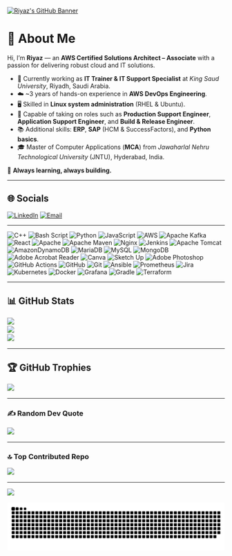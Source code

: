 <!-- Dynamic Header Banner -->
[![Riyaz's GitHub Banner](https://capsule-render.vercel.app/api?type=waving&color=0:FF9900,100:FF5733&height=200&section=header&text=Riyaz%20Basha%20|%20AWS%20Solutions%20Architect&fontSize=35&fontColor=ffffff&animation=fadeIn&fontAlignY=35)](https://github.com/rbasha786)

# 👋 About Me  

Hi, I’m **Riyaz** — an **AWS Certified Solutions Architect – Associate** with a passion for delivering robust cloud and IT solutions.  

- 💼 Currently working as **IT Trainer & IT Support Specialist** at *King Saud University*, Riyadh, Saudi Arabia.  
- ☁️ ~3 years of hands-on experience in **AWS DevOps Engineering**.  
- 🖥️ Skilled in **Linux system administration** (RHEL & Ubuntu).  
- 🔧 Capable of taking on roles such as **Production Support Engineer**, **Application Support Engineer**, and **Build & Release Engineer**.  
- 📚 Additional skills: **ERP**, **SAP** (HCM & SuccessFactors), and **Python basics**.  
- 🎓 Master of Computer Applications (**MCA**) from *Jawaharlal Nehru Technological University* (JNTU), Hyderabad, India.  

🌱 **Always learning, always building.**  

---

## 🌐 Socials  
[![LinkedIn](https://img.shields.io/badge/LinkedIn-%230077B5.svg?logo=linkedin&logoColor=white)](https://linkedin.com/in/riyazmbasha)  [![Email](https://img.shields.io/badge/Email-D14836?logo=gmail&logoColor=white)](mailto:riyazm.basha37@gmail.com)  

---

![C++](https://img.shields.io/badge/c++-%2300599C.svg?style=for-the-badge&logo=c%2B%2B&logoColor=white) ![Bash Script](https://img.shields.io/badge/bash_script-%23121011.svg?style=for-the-badge&logo=gnu-bash&logoColor=white) ![Python](https://img.shields.io/badge/python-3670A0?style=for-the-badge&logo=python&logoColor=ffdd54) ![JavaScript](https://img.shields.io/badge/javascript-%23323330.svg?style=for-the-badge&logo=javascript&logoColor=%23F7DF1E) ![AWS](https://img.shields.io/badge/AWS-%23FF9900.svg?style=for-the-badge&logo=amazon-aws&logoColor=white) ![Apache Kafka](https://img.shields.io/badge/Apache%20Kafka-000?style=for-the-badge&logo=apachekafka) ![React](https://img.shields.io/badge/react-%2320232a.svg?style=for-the-badge&logo=react&logoColor=%2361DAFB) ![Apache](https://img.shields.io/badge/apache-%23D42029.svg?style=for-the-badge&logo=apache&logoColor=white) ![Apache Maven](https://img.shields.io/badge/Apache%20Maven-C71A36?style=for-the-badge&logo=Apache%20Maven&logoColor=white) ![Nginx](https://img.shields.io/badge/nginx-%23009639.svg?style=for-the-badge&logo=nginx&logoColor=white) ![Jenkins](https://img.shields.io/badge/jenkins-%232C5263.svg?style=for-the-badge&logo=jenkins&logoColor=white) ![Apache Tomcat](https://img.shields.io/badge/apache%20tomcat-%23F8DC75.svg?style=for-the-badge&logo=apache-tomcat&logoColor=black) ![AmazonDynamoDB](https://img.shields.io/badge/Amazon%20DynamoDB-4053D6?style=for-the-badge&logo=Amazon%20DynamoDB&logoColor=white) ![MariaDB](https://img.shields.io/badge/MariaDB-003545?style=for-the-badge&logo=mariadb&logoColor=white) ![MySQL](https://img.shields.io/badge/mysql-4479A1.svg?style=for-the-badge&logo=mysql&logoColor=white) ![MongoDB](https://img.shields.io/badge/MongoDB-%234ea94b.svg?style=for-the-badge&logo=mongodb&logoColor=white) ![Adobe Acrobat Reader](https://img.shields.io/badge/Adobe%20Acrobat%20Reader-EC1C24.svg?style=for-the-badge&logo=Adobe%20Acrobat%20Reader&logoColor=white) ![Canva](https://img.shields.io/badge/Canva-%2300C4CC.svg?style=for-the-badge&logo=Canva&logoColor=white) ![Sketch Up](https://img.shields.io/badge/SketchUp-005F9E?style=for-the-badge&logo=sketchup&logoColor=white) ![Adobe Photoshop](https://img.shields.io/badge/adobe%20photoshop-%2331A8FF.svg?style=for-the-badge&logo=adobe%20photoshop&logoColor=white) ![GitHub Actions](https://img.shields.io/badge/github%20actions-%232671E5.svg?style=for-the-badge&logo=githubactions&logoColor=white) ![GitHub](https://img.shields.io/badge/github-%23121011.svg?style=for-the-badge&logo=github&logoColor=white) ![Git](https://img.shields.io/badge/git-%23F05033.svg?style=for-the-badge&logo=git&logoColor=white) ![Ansible](https://img.shields.io/badge/ansible-%231A1918.svg?style=for-the-badge&logo=ansible&logoColor=white) ![Prometheus](https://img.shields.io/badge/Prometheus-E6522C?style=for-the-badge&logo=Prometheus&logoColor=white) ![Jira](https://img.shields.io/badge/jira-%230A0FFF.svg?style=for-the-badge&logo=jira&logoColor=white) ![Kubernetes](https://img.shields.io/badge/kubernetes-%23326ce5.svg?style=for-the-badge&logo=kubernetes&logoColor=white) ![Docker](https://img.shields.io/badge/docker-%230db7ed.svg?style=for-the-badge&logo=docker&logoColor=white) ![Grafana](https://img.shields.io/badge/grafana-%23F46800.svg?style=for-the-badge&logo=grafana&logoColor=white) ![Gradle](https://img.shields.io/badge/Gradle-02303A.svg?style=for-the-badge&logo=Gradle&logoColor=white) ![Terraform](https://img.shields.io/badge/terraform-%235835CC.svg?style=for-the-badge&logo=terraform&logoColor=white)  

---

## 📊 GitHub Stats  

![](https://github-readme-stats.vercel.app/api?username=rbasha786&theme=dark&hide_border=false&include_all_commits=true&count_private=true)  
![](https://nirzak-streak-stats.vercel.app/?user=rbasha786&theme=dark&hide_border=false)  
![](https://github-readme-stats.vercel.app/api/top-langs/?username=rbasha786&theme=dark&hide_border=false&include_all_commits=true&count_private=true&layout=compact)  

---

## 🏆 GitHub Trophies  

![](https://github-profile-trophy.vercel.app/?username=rbasha786&theme=transparent&no-frame=false&no-bg=false&margin-w=4)  

---

### ✍️ Random Dev Quote  
![](https://quotes-github-readme.vercel.app/api?type=horizontal&theme=radical)  

---

### 🔝 Top Contributed Repo  
![](https://github-contributor-stats.vercel.app/api?username=rbasha786&limit=5&theme=dark&combine_all_yearly_contributions=true)  

---

[![](https://visitcount.itsvg.in/api?id=rbasha786&icon=0&color=0)](https://visitcount.itsvg.in)  


![snake gif](https://github.com/rbasha786/rbasha786/blob/output/github-snake.svg)



